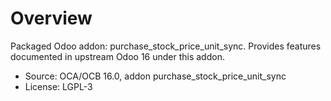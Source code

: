 # Overview

Packaged Odoo addon: purchase_stock_price_unit_sync. Provides features documented in upstream Odoo 16 under this addon.

- Source: OCA/OCB 16.0, addon purchase_stock_price_unit_sync
- License: LGPL-3
